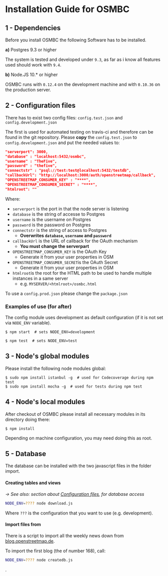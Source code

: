 # Installation Guide for OSMBC

## 1 - Dependencies

Before you install OSMBC the following Software has to be installed.

**a)** Postgres 9.3 or higher

The system is tested and developed under `9.3`, as far as i know all features
used should work with `9.4`.

**b)** Node.JS 10.* or higher

OSMBC runs with `0.12.4` on the development machine and with `0.10.36` on the production server.

## 2 - Configuration files

There has to exist two config files: `config.test.json` and `config.development.json`

The first is used for automated testing on travis-ci and therefore can be found in the git repository. Please **copy** the `config.test.json` to `config.development.json` and put the needed values to:

```json
"serverport": 3000,
"database" : "localhost:5432/osmbc",
"username" : "TheFive",
"password" : "thefive",
"connectstr" : "psql://test:test@localhost:5432/testdb",
"callbackUrl": "http://localhost:3000/auth/openstreetmap/callback",
"OPENSTREETMAP_CONSUMER_KEY" : "****",
"OPENSTREETMAP_CONSUMER_SECRET" : "****",
"htmlroot": ""
```

Where:

- `serverport` is the port in that the node server is listening
- `database` is the string of accesse to Postgres
- `username` is the username on Postgres
- `password` is the password on Postgres
- `connectstr` is the string of access to Postgres
	- **Overwrites `database`, `username` and `password`**
- `callbackUrl` is the URL of callback for the OAuth mechanism
	- **You must change the serverpart**
- `OPENSTREETMAP_CONSUMER_KEY` is the OAuth Key
	- Generate it from your user properties in OSM
- `OPENSTREETMAP_CONSUMER_SECRET`is the OAuth Secret
	-  Generate it from your user properties in OSM
- `htmlroot`is the root for the HTML path to be used to handle multiple instances in a same server
	- e.g. `MYSERVER/<htmlroot>/osmbc.html`

To use a `config.prod.json` please change the `package.json`

### Examples of use (for after)

The config module uses development as default configuration (if it is not set via `NODE_ENV` variable).

```console
$ npm start  # sets NODE_ENV=development
```

```console
$ npm test  # sets NODE_ENV=test
```

## 3 - Node's global modules

Please install the following node modules global:

```console
$ sudo npm install istanbul -g  # used for Codecoverage during npm test
$ sudo npm install mocha -g  # used for tests during npm test
```

## 4 - Node's local modules

After checkout of OSMBC please install all necessary modules in its directory doing there:

```console
$ npm install
```

Depending on machine configuration, you may need doing this as root.

## 5 - Database

The database can be installed with the two javascript files in the folder import.

#### Creating tables and views

_→ See also: section about [Configuration files](#configuration-files), for database access_

```sh
NODE_ENV=???? node download.js
```

Where `???` is the configuration that you want to use (e.g. development).

#### Import files from

There is a script to import all the weekly news down from [blog.openstreetmap.de](http://blog.openstreetmap.de).

To import the first blog (the of number 168), call:

```sh
NODE_ENV=???? node createdb.js
```
.



